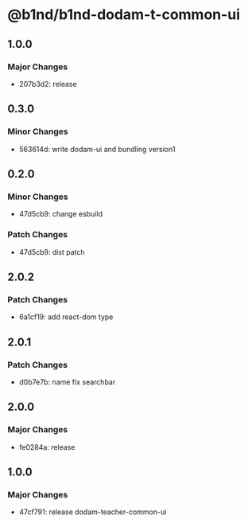 # @b1nd/b1nd-dodam-t-common-ui

## 1.0.0

### Major Changes

- 207b3d2: release

## 0.3.0

### Minor Changes

- 563614d: write dodam-ui and bundling version1

## 0.2.0

### Minor Changes

- 47d5cb9: change esbuild

### Patch Changes

- 47d5cb9: dist patch

## 2.0.2

### Patch Changes

- 6a1cf19: add react-dom type

## 2.0.1

### Patch Changes

- d0b7e7b: name fix searchbar

## 2.0.0

### Major Changes

- fe0284a: release

## 1.0.0

### Major Changes

- 47cf791: release dodam-teacher-common-ui

